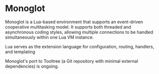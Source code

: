 # Monoglot

Monoglot is a Lua-based environment that supports an event-driven
cooperative multitasking model.  It supports both threaded and asynchronous
coding styles, allowing multiple connections to be handled simultaneously
within one Lua VM instance.

Lua serves as the extension language for configuration, routing, handlers,
and templating

Monoglot's port to Tooltree (a Git repository with minimal external
dependencies) is ongoing.
